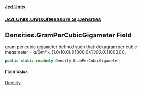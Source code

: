 #### [Jcd.Units](index.md 'index')

### [Jcd.Units.UnitsOfMeasure.SI](Jcd.Units.UnitsOfMeasure.SI.md 'Jcd.Units.UnitsOfMeasure.SI').[Densities](Densities.md 'Jcd.Units.UnitsOfMeasure.SI.Densities')

## Densities.GramPerCubicGigameter Field

gram per cubic gigameter defined such that: dekagram per cubic megameter = g/Gm³ ×
(1.0/10.0)/((1000.0)*(1000.0)*(1000.0)).

```csharp
public static readonly Density GramPerCubicGigameter;
```

#### Field Value

[Density](Density.md 'Jcd.Units.UnitTypes.Density')